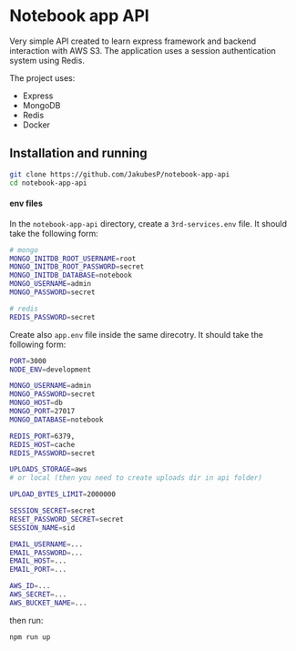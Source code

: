 # Notebook app API

Very simple API created to learn express framework and backend interaction with AWS S3. The application uses a session authentication system using Redis.

The project uses:
- Express
- MongoDB
- Redis
- Docker

## Installation and running

```sh
git clone https://github.com/JakubesP/notebook-app-api
cd notebook-app-api
```
#### env files
In the `notebook-app-api` directory, create a `3rd-services.env` file. It should take the following form:
```sh
# mongo
MONGO_INITDB_ROOT_USERNAME=root
MONGO_INITDB_ROOT_PASSWORD=secret
MONGO_INITDB_DATABASE=notebook
MONGO_USERNAME=admin
MONGO_PASSWORD=secret

# redis
REDIS_PASSWORD=secret
```
Create also `app.env` file inside the same direcotry. It should take the following form:
```sh
PORT=3000
NODE_ENV=development

MONGO_USERNAME=admin
MONGO_PASSWORD=secret
MONGO_HOST=db
MONGO_PORT=27017
MONGO_DATABASE=notebook

REDIS_PORT=6379,
REDIS_HOST=cache
REDIS_PASSWORD=secret

UPLOADS_STORAGE=aws 
# or local (then you need to create uploads dir in api folder)

UPLOAD_BYTES_LIMIT=2000000

SESSION_SECRET=secret
RESET_PASSWORD_SECRET=secret
SESSION_NAME=sid

EMAIL_USERNAME=...
EMAIL_PASSWORD=...
EMAIL_HOST=...
EMAIL_PORT=...

AWS_ID=...
AWS_SECRET=...
AWS_BUCKET_NAME=...
```

then run:
```sh
npm run up
```
